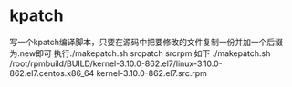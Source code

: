 # kpatch
写一个kpatch编译脚本，只要在源码中把要修改的文件复制一份并加一个后缀为.new即可
执行./makepatch.sh srcpatch srcrpm
如下
./makepatch.sh /root/rpmbuild/BUILD/kernel-3.10.0-862.el7/linux-3.10.0-862.el7.centos.x86_64 kernel-3.10.0-862.el7.src.rpm
